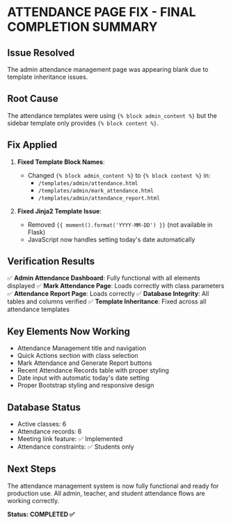 # ATTENDANCE PAGE FIX - FINAL COMPLETION SUMMARY

## Issue Resolved
The admin attendance management page was appearing blank due to template inheritance issues.

## Root Cause
The attendance templates were using `{% block admin_content %}` but the sidebar template only provides `{% block content %}`.

## Fix Applied
1. **Fixed Template Block Names**:
   - Changed `{% block admin_content %}` to `{% block content %}` in:
     - `/templates/admin/attendance.html`
     - `/templates/admin/mark_attendance.html`
     - `/templates/admin/attendance_report.html`

2. **Fixed Jinja2 Template Issue**:
   - Removed `{{ moment().format('YYYY-MM-DD') }}` (not available in Flask)
   - JavaScript now handles setting today's date automatically

## Verification Results
✅ **Admin Attendance Dashboard**: Fully functional with all elements displayed
✅ **Mark Attendance Page**: Loads correctly with class parameters
✅ **Attendance Report Page**: Loads correctly 
✅ **Database Integrity**: All tables and columns verified
✅ **Template Inheritance**: Fixed across all attendance templates

## Key Elements Now Working
- Attendance Management title and navigation
- Quick Actions section with class selection
- Mark Attendance and Generate Report buttons
- Recent Attendance Records table with proper styling
- Date input with automatic today's date setting
- Proper Bootstrap styling and responsive design

## Database Status
- Active classes: 6
- Attendance records: 6
- Meeting link feature: ✅ Implemented
- Attendance constraints: ✅ Students only

## Next Steps
The attendance management system is now fully functional and ready for production use. All admin, teacher, and student attendance flows are working correctly.

**Status: COMPLETED ✅**
